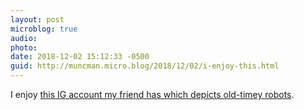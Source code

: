 ```yaml
---
layout: post
microblog: true
audio: 
photo: 
date: 2018-12-02 15:12:33 -0500
guid: http://muncman.micro.blog/2018/12/02/i-enjoy-this.html
---
```

I enjoy [this IG account my friend has which depicts old-timey robots](https://www.instagram.com/p/Bq5DvAYlU9t/?utm_source=ig_share_sheet&igshid=1sh3u70cay95l). 
